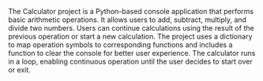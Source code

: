 The Calculator project is a Python-based console application that performs basic arithmetic operations. It allows users to add, subtract, multiply, and divide two numbers. Users can continue calculations using the result of the previous operation or start a new calculation. The project uses a dictionary to map operation symbols to corresponding functions and includes a function to clear the console for better user experience. The calculator runs in a loop, enabling continuous operation until the user decides to start over or exit.

